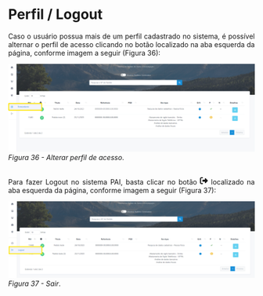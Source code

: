 # Perfil / Logout

<p style="text-align: justify;">Caso o usuário possua mais de um perfil cadastrado no sistema, é possível alternar o perfil de acesso clicando no botão localizado na aba esquerda da página, conforme imagem a seguir (Figura 36): </p>

![Login](img/Perfil.png)
*Figura 36 - Alterar perfil de acesso*. <br><br>

<p style="text-align: justify;"> Para fazer Logout no sistema PAI, basta clicar no botão <svg xmlns="http://www.w3.org/2000/svg" height="16" width="16" viewBox="0 0 512 512"><!--!Font Awesome Free 6.5.1 by @fontawesome - https://fontawesome.com License - https://fontawesome.com/license/free Copyright 2023 Fonticons, Inc.--><path d="M377.9 105.9L500.7 228.7c7.2 7.2 11.3 17.1 11.3 27.3s-4.1 20.1-11.3 27.3L377.9 406.1c-6.4 6.4-15 9.9-24 9.9c-18.7 0-33.9-15.2-33.9-33.9l0-62.1-128 0c-17.7 0-32-14.3-32-32l0-64c0-17.7 14.3-32 32-32l128 0 0-62.1c0-18.7 15.2-33.9 33.9-33.9c9 0 17.6 3.6 24 9.9zM160 96L96 96c-17.7 0-32 14.3-32 32l0 256c0 17.7 14.3 32 32 32l64 0c17.7 0 32 14.3 32 32s-14.3 32-32 32l-64 0c-53 0-96-43-96-96L0 128C0 75 43 32 96 32l64 0c17.7 0 32 14.3 32 32s-14.3 32-32 32z" fill="currentColor" d="m21.68 17.65l-7-14a3 3 0 0 0-5.36 0l-7 14a3 3 0 0 0 3.9 4.08l5.37-2.4a1.06 1.06 0 0 1 .82 0l5.37 2.4a3 3 0 0 0 3.9-4.08Zm-2 2a1 1 0 0 1-1.13.22l-5.37-2.39a3 3 0 0 0-2.44 0L5.41 19.9a1 1 0 0 1-1.3-1.35l7-14a1 1 0 0 1 1.78 0l7 14a1 1 0 0 1-.17 1.13Z"/></svg> localizado na aba esquerda da página, conforme imagem a seguir (Figura 37): </p>

![Login](img/Logout.png)
*Figura 37 - Sair*. <br><br>
